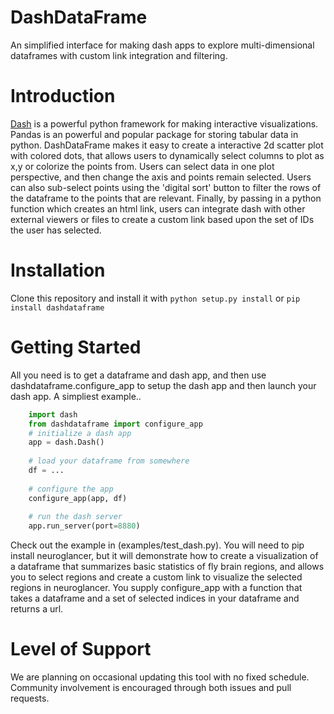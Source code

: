 # DashDataFrame
An simplified interface for making dash apps to explore multi-dimensional dataframes with custom link integration and filtering. 

# Introduction
[Dash](https://plot.ly/dash/) is a powerful python framework for making interactive visualizations.  Pandas is an powerful and popular package for storing tabular data in python. DashDataFrame makes it easy to create a interactive 2d scatter plot with colored dots, that allows users to dynamically select columns to plot as x,y or colorize the points from.  Users can select data in one plot perspective, and then change the axis and points remain selected.  Users can also sub-select points using the 'digital sort' button to filter the rows of the dataframe to the points that are relevant.  Finally, by passing in a python function which creates an html link, users can integrate dash with other external viewers or files to create a custom link based upon the set of IDs the user has selected. 

# Installation
Clone this repository and install it with `python setup.py install` or `pip install dashdataframe`

# Getting Started
All you need is to get a dataframe and  dash app, and then use dashdataframe.configure_app to setup the dash app and then launch your dash app. A simpliest example..

```Python
    import dash
    from dashdataframe import configure_app
    # initialize a dash app
    app = dash.Dash()
    
    # load your dataframe from somewhere
    df = ... 
    
    # configure the app
    configure_app(app, df)
    
    # run the dash server
    app.run_server(port=8880)
```

Check out the example in (examples/test_dash.py).  You will need to pip install neuroglancer, but it will demonstrate how to create a visualization of a dataframe that summarizes basic statistics of fly brain regions, and allows you to select regions and create a custom link to visualize the selected regions in neuroglancer.   You supply configure_app with a function that takes a dataframe and a set of selected indices in your dataframe and returns a url. 

# Level of Support
We are planning on occasional updating this tool with no fixed schedule. Community involvement is encouraged through both issues and pull requests.
